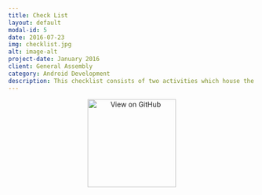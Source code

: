 ```yaml
---
title: Check List
layout: default
modal-id: 5
date: 2016-07-23
img: checklist.jpg
alt: image-alt
project-date: January 2016
client: General Assembly
category: Android Development
description: This checklist consists of two activities which house the main list and the items within each list.  Each activity displays the data in a RecyclerView using the same RecyclerViewAdapter.  Data is added/editted/deleted with the help of a DialogBox.
---
```

<div style="text-align:center">

<a href="https://github.com/chris-shum/GA-Project1-Redo" target="_blank">
<img alt='View on GitHub' src="http://chris-shum.github.io/img/github.png"  width="180"/>
</a>

</div>
